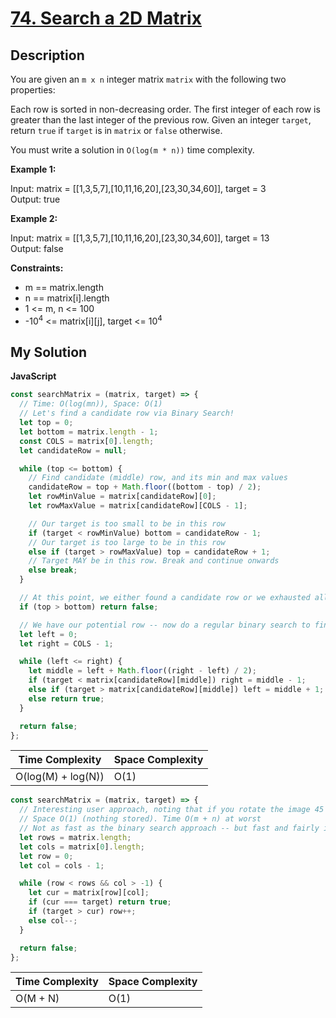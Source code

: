 # [74. Search a 2D Matrix](https://leetcode.com/problems/search-a-2d-matrix)

## Description

You are given an `m x n` integer matrix `matrix` with the following two properties:

Each row is sorted in non-decreasing order.
The first integer of each row is greater than the last integer of the previous row.
Given an integer `target`, return `true` if `target` is in `matrix` or `false` otherwise.

You must write a solution in `O(log(m * n))` time complexity.

**Example 1:**

Input: matrix = [[1,3,5,7],[10,11,16,20],[23,30,34,60]], target = 3  
Output: true

**Example 2:**

Input: matrix = [[1,3,5,7],[10,11,16,20],[23,30,34,60]], target = 13  
Output: false

**Constraints:**

- m == matrix.length
- n == matrix[i].length
- 1 <= m, n <= 100
- -10<sup>4</sup> <= matrix[i][j], target <= 10<sup>4</sup>

## My Solution

**JavaScript**

```js
const searchMatrix = (matrix, target) => {
  // Time: O(log(mn)), Space: O(1)
  // Let's find a candidate row via Binary Search!
  let top = 0;
  let bottom = matrix.length - 1;
  const COLS = matrix[0].length;
  let candidateRow = null;

  while (top <= bottom) {
    // Find candidate (middle) row, and its min and max values
    candidateRow = top + Math.floor((bottom - top) / 2);
    let rowMinValue = matrix[candidateRow][0];
    let rowMaxValue = matrix[candidateRow][COLS - 1];

    // Our target is too small to be in this row
    if (target < rowMinValue) bottom = candidateRow - 1;
    // Our target is too large to be in this row
    else if (target > rowMaxValue) top = candidateRow + 1;
    // Target MAY be in this row. Break and continue onwards
    else break;
  }

  // At this point, we either found a candidate row or we exhausted all rows
  if (top > bottom) return false;

  // We have our potential row -- now do a regular binary search to find our target
  let left = 0;
  let right = COLS - 1;

  while (left <= right) {
    let middle = left + Math.floor((right - left) / 2);
    if (target < matrix[candidateRow][middle]) right = middle - 1;
    else if (target > matrix[candidateRow][middle]) left = middle + 1;
    else return true;
  }

  return false;
};
```

| Time Complexity    | Space Complexity |
| ------------------ | ---------------- |
| O(log(M) + log(N)) | O(1)             |

```js
const searchMatrix = (matrix, target) => {
  // Interesting user approach, noting that if you rotate the image 45 degrees, it resembles a binary tree???
  // Space O(1) (nothing stored). Time O(m + n) at worst
  // Not as fast as the binary search approach -- but fast and fairly intuitive!
  let rows = matrix.length;
  let cols = matrix[0].length;
  let row = 0;
  let col = cols - 1;

  while (row < rows && col > -1) {
    let cur = matrix[row][col];
    if (cur === target) return true;
    if (target > cur) row++;
    else col--;
  }

  return false;
};
```

| Time Complexity | Space Complexity |
| --------------- | ---------------- |
| O(M + N)        | O(1)             |
